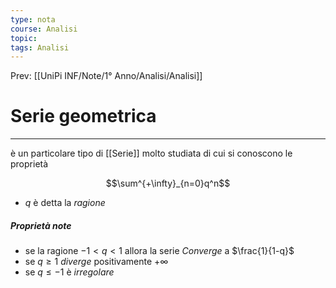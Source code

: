 ```yaml
---
type: nota
course: Analisi
topic: 
tags: Analisi
---
```


Prev: [[UniPi INF/Note/1° Anno/Analisi/Analisi]]

# Serie geometrica
---
è un particolare tipo di [[Serie]] molto studiata di cui si conoscono le  proprietà

$$\sum^{+\infty}_{n=0}q^n$$
- $q$ è detta la _ragione_ 

##### Proprietà note
- se la ragione $-1<q<1$ allora la serie _Converge_ a $\frac{1}{1-q}$
- se $q\geq 1$ _diverge_ positivamente $+\infty$
- se $q \leq -1$ è _irregolare_ 

